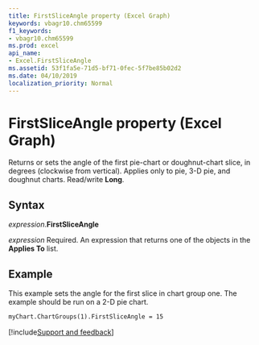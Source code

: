 ```yaml
---
title: FirstSliceAngle property (Excel Graph)
keywords: vbagr10.chm65599
f1_keywords:
- vbagr10.chm65599
ms.prod: excel
api_name:
- Excel.FirstSliceAngle
ms.assetid: 53f1fa5e-71d5-bf71-0fec-5f7be85b02d2
ms.date: 04/10/2019
localization_priority: Normal
---
```



# FirstSliceAngle property (Excel Graph)

Returns or sets the angle of the first pie-chart or doughnut-chart slice, in degrees (clockwise from vertical). Applies only to pie, 3-D pie, and doughnut charts. Read/write **Long**.

## Syntax

_expression_.**FirstSliceAngle**

_expression_ Required. An expression that returns one of the objects in the **Applies To** list.


## Example

This example sets the angle for the first slice in chart group one. The example should be run on a 2-D pie chart.

```vb
myChart.ChartGroups(1).FirstSliceAngle = 15
```

[!include[Support and feedback](~/includes/feedback-boilerplate.md)]